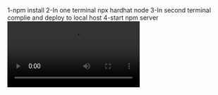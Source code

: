 1-npm install
2-In one terminal npx hardhat node
3-In second terminal complie and deploy to local host
4-start npm server  
![](video.mp4)
